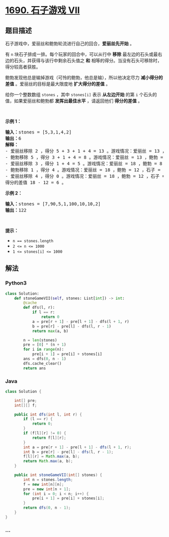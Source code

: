 # [1690. 石子游戏 VII](https://leetcode-cn.com/problems/stone-game-vii)



## 题目描述

<!-- 这里写题目描述 -->

<p>石子游戏中，爱丽丝和鲍勃轮流进行自己的回合，<strong>爱丽丝先开始</strong> 。</p>

<p>有 <code>n</code> 块石子排成一排。每个玩家的回合中，可以从行中 <strong>移除</strong> 最左边的石头或最右边的石头，并获得与该行中剩余石头值之 <strong>和</strong> 相等的得分。当没有石头可移除时，得分较高者获胜。</p>

<p>鲍勃发现他总是输掉游戏（可怜的鲍勃，他总是输），所以他决定尽力 <strong>减小得分的差值</strong> 。爱丽丝的目标是最大限度地 <strong>扩大得分的差值</strong> 。</p>

<p>给你一个整数数组 <code>stones</code> ，其中 <code>stones[i]</code> 表示 <strong>从左边开始</strong> 的第 <code>i</code> 个石头的值，如果爱丽丝和鲍勃都 <strong>发挥出最佳水平</strong> ，请返回他们 <strong>得分的差值</strong> 。</p>

<p> </p>

<p><strong>示例 1：</strong></p>

<pre>
<strong>输入：</strong>stones = [5,3,1,4,2]
<strong>输出：</strong>6
<strong>解释：</strong>
- 爱丽丝移除 2 ，得分 5 + 3 + 1 + 4 = 13 。游戏情况：爱丽丝 = 13 ，鲍勃 = 0 ，石子 = [5,3,1,4] 。
- 鲍勃移除 5 ，得分 3 + 1 + 4 = 8 。游戏情况：爱丽丝 = 13 ，鲍勃 = 8 ，石子 = [3,1,4] 。
- 爱丽丝移除 3 ，得分 1 + 4 = 5 。游戏情况：爱丽丝 = 18 ，鲍勃 = 8 ，石子 = [1,4] 。
- 鲍勃移除 1 ，得分 4 。游戏情况：爱丽丝 = 18 ，鲍勃 = 12 ，石子 = [4] 。
- 爱丽丝移除 4 ，得分 0 。游戏情况：爱丽丝 = 18 ，鲍勃 = 12 ，石子 = [] 。
得分的差值 18 - 12 = 6 。
</pre>

<p><strong>示例 2：</strong></p>

<pre>
<strong>输入：</strong>stones = [7,90,5,1,100,10,10,2]
<strong>输出：</strong>122</pre>

<p> </p>

<p><strong>提示：</strong></p>

<ul>
	<li><code>n == stones.length</code></li>
	<li><code>2 <= n <= 1000</code></li>
	<li><code>1 <= stones[i] <= 1000</code></li>
</ul>


## 解法

<!-- 这里可写通用的实现逻辑 -->

<!-- tabs:start -->

### **Python3**

<!-- 这里可写当前语言的特殊实现逻辑 -->

```python
class Solution:
    def stoneGameVII(self, stones: List[int]) -> int:
        @cache
        def dfs(l, r):
            if l == r:
                return 0
            a = pre[r + 1] - pre[l + 1] - dfs(l + 1, r)
            b = pre[r] - pre[l] - dfs(l, r - 1)
            return max(a, b)

        n = len(stones)
        pre = [0] * (n + 1)
        for i in range(n):
            pre[i + 1] = pre[i] + stones[i]
        ans = dfs(0, n - 1)
        dfs.cache_clear()
        return ans
```

### **Java**

<!-- 这里可写当前语言的特殊实现逻辑 -->

```java
class Solution {

    int[] pre;
    int[][] f;

    public int dfs(int l, int r) {
        if (l == r) {
            return 0;
        }
        if (f[l][r] != 0) {
            return f[l][r];
        }
        int a = pre[r + 1] - pre[l + 1] - dfs(l + 1, r);
        int b = pre[r] - pre[l] - dfs(l, r - 1);
        f[l][r] = Math.max(a, b);
        return Math.max(a, b);
    }

    public int stoneGameVII(int[] stones) {
        int n = stones.length;
        f = new int[n][n];
        pre = new int[n + 1];
        for (int i = 0; i < n; i++) {
            pre[i + 1] = pre[i] + stones[i];
        }
        return dfs(0, n - 1);
    }
}
```

### **...**

```

```

<!-- tabs:end -->
